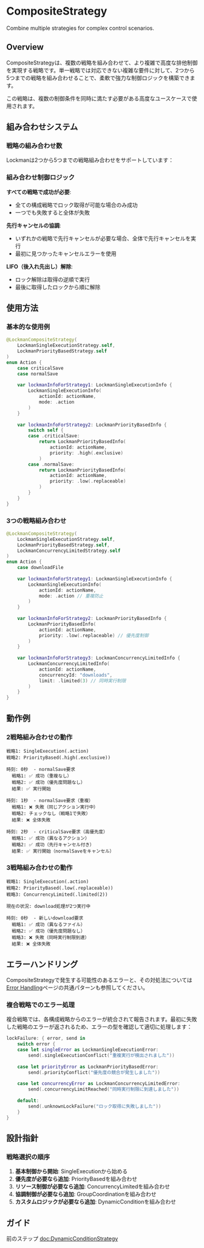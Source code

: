 # CompositeStrategy

Combine multiple strategies for complex control scenarios.

## Overview

CompositeStrategyは、複数の戦略を組み合わせて、より複雑で高度な排他制御を実現する戦略です。単一戦略では対応できない複雑な要件に対して、2つから5つまでの戦略を組み合わせることで、柔軟で強力な制御ロジックを構築できます。

この戦略は、複数の制御条件を同時に満たす必要がある高度なユースケースで使用されます。

## 組み合わせシステム

### 戦略の組み合わせ数

Lockmanは2つから5つまでの戦略組み合わせをサポートしています：

### 組み合わせ制御ロジック

**すべての戦略で成功が必要**:
- 全ての構成戦略でロック取得が可能な場合のみ成功
- 一つでも失敗すると全体が失敗

**先行キャンセルの協調**:
- いずれかの戦略で先行キャンセルが必要な場合、全体で先行キャンセルを実行
- 最初に見つかったキャンセルエラーを使用

**LIFO（後入れ先出し）解除**:
- ロック解除は取得の逆順で実行
- 最後に取得したロックから順に解除

## 使用方法

### 基本的な使用例

```swift
@LockmanCompositeStrategy(
    LockmanSingleExecutionStrategy.self,
    LockmanPriorityBasedStrategy.self
)
enum Action {
    case criticalSave
    case normalSave
    
    var lockmanInfoForStrategy1: LockmanSingleExecutionInfo {
        LockmanSingleExecutionInfo(
            actionId: actionName,
            mode: .action
        )
    }
    
    var lockmanInfoForStrategy2: LockmanPriorityBasedInfo {
        switch self {
        case .criticalSave:
            return LockmanPriorityBasedInfo(
                actionId: actionName,
                priority: .high(.exclusive)
            )
        case .normalSave:
            return LockmanPriorityBasedInfo(
                actionId: actionName,
                priority: .low(.replaceable)
            )
        }
    }
}
```

### 3つの戦略組み合わせ

```swift
@LockmanCompositeStrategy(
    LockmanSingleExecutionStrategy.self,
    LockmanPriorityBasedStrategy.self,
    LockmanConcurrencyLimitedStrategy.self
)
enum Action {
    case downloadFile
    
    var lockmanInfoForStrategy1: LockmanSingleExecutionInfo {
        LockmanSingleExecutionInfo(
            actionId: actionName,
            mode: .action // 重複防止
        )
    }
    
    var lockmanInfoForStrategy2: LockmanPriorityBasedInfo {
        LockmanPriorityBasedInfo(
            actionId: actionName,
            priority: .low(.replaceable) // 優先度制御
        )
    }
    
    var lockmanInfoForStrategy3: LockmanConcurrencyLimitedInfo {
        LockmanConcurrencyLimitedInfo(
            actionId: actionName,
            concurrencyId: "downloads",
            limit: .limited(3) // 同時実行制限
        )
    }
}
```

## 動作例

### 2戦略組み合わせの動作

```
戦略1: SingleExecution(.action)
戦略2: PriorityBased(.high(.exclusive))

時刻: 0秒  - normalSave要求
  戦略1: ✅ 成功（重複なし）
  戦略2: ✅ 成功（優先度問題なし）
  結果: ✅ 実行開始

時刻: 1秒  - normalSave要求（重複）
  戦略1: ❌ 失敗（同じアクション実行中）
  戦略2: チェックなし（戦略1で失敗）
  結果: ❌ 全体失敗

時刻: 2秒  - criticalSave要求（高優先度）
  戦略1: ✅ 成功（異なるアクション）
  戦略2: ✅ 成功（先行キャンセル付き）
  結果: ✅ 実行開始（normalSaveをキャンセル）
```

### 3戦略組み合わせの動作

```
戦略1: SingleExecution(.action)
戦略2: PriorityBased(.low(.replaceable))  
戦略3: ConcurrencyLimited(.limited(2))

現在の状況: download処理が2つ実行中

時刻: 0秒  - 新しいdownload要求
  戦略1: ✅ 成功（異なるファイル）
  戦略2: ✅ 成功（優先度問題なし）
  戦略3: ❌ 失敗（同時実行制限到達）
  結果: ❌ 全体失敗
```

## エラーハンドリング

CompositeStrategyで発生する可能性のあるエラーと、その対処法については[Error Handling](<doc:ErrorHandling>)ページの共通パターンも参照してください。

### 複合戦略でのエラー処理

複合戦略では、各構成戦略からのエラーが統合されて報告されます。最初に失敗した戦略のエラーが返されるため、エラーの型を確認して適切に処理します：

```swift
lockFailure: { error, send in
    switch error {
    case let singleError as LockmanSingleExecutionError:
        send(.singleExecutionConflict("重複実行が検出されました"))
        
    case let priorityError as LockmanPriorityBasedError:
        send(.priorityConflict("優先度の競合が発生しました"))
        
    case let concurrencyError as LockmanConcurrencyLimitedError:
        send(.concurrencyLimitReached("同時実行制限に到達しました"))
        
    default:
        send(.unknownLockFailure("ロック取得に失敗しました"))
    }
}
```

## 設計指針

### 戦略選択の順序

1. **基本制御から開始**: SingleExecutionから始める
2. **優先度が必要なら追加**: PriorityBasedを組み合わせ
3. **リソース制御が必要なら追加**: ConcurrencyLimitedを組み合わせ
4. **協調制御が必要なら追加**: GroupCoordinationを組み合わせ
5. **カスタムロジックが必要なら追加**: DynamicConditionを組み合わせ

## ガイド

前のステップ <doc:DynamicConditionStrategy>
